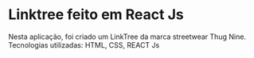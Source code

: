 # Linktree feito em React Js <br>
Nesta aplicação, foi criado um LinkTree da marca streetwear Thug Nine. </h2> <br>
Tecnologias utilizadas: HTML, CSS, REACT Js </h3>
